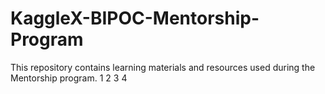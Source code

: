# KaggleX-BIPOC-Mentorship-Program
This repository contains learning materials and resources used during the Mentorship program.
1
2
3
4
